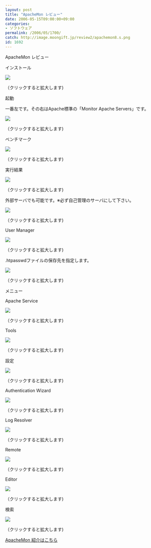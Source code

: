 ```yaml
---
layout: post
title: "ApacheMon レビュー"
date: 2006-05-15T09:00:00+09:00
categories:
- ソフトウェア
permalink: /2006/05/1700/
catch: http://image.moongift.jp/review2/apachemon8.s.png
id: 1692
---
```

ApacheMon レビュー  
<!--more-->

インストール

  

[![](http://image.moongift.jp/review2/apachemon1.s.png)](http://image.moongift.jp/review2/apachemon1.png)  
  
（クリックすると拡大します)

  

起動

  

一番左です。その右はApache標準の「Monitor Apache Servers」です。

  

[![](http://image.moongift.jp/review2/apachemon2.s.png)](http://image.moongift.jp/review2/apachemon2.png)  
  
（クリックすると拡大します)

  

ベンチマーク

  

[![](http://image.moongift.jp/review2/apachemon3.s.png)](http://image.moongift.jp/review2/apachemon3.png)  
  
（クリックすると拡大します)

  

実行結果

  

[![](http://image.moongift.jp/review2/apachemon4.s.png)](http://image.moongift.jp/review2/apachemon4.png)  
  
（クリックすると拡大します)

  

外部サーバでも可能です。※必ず自己管理のサーバにして下さい。

  

[![](http://image.moongift.jp/review2/apachemon5.s.png)](http://image.moongift.jp/review2/apachemon5.png)  
  
（クリックすると拡大します)

  

User Manager

  

[![](http://image.moongift.jp/review2/apachemon6.s.png)](http://image.moongift.jp/review2/apachemon6.png)  
  
（クリックすると拡大します)

  

.htpasswdファイルの保存先を指定します。

  

[![](http://image.moongift.jp/review2/apachemon7.s.png)](http://image.moongift.jp/review2/apachemon7.png)  
  
（クリックすると拡大します)

  

メニュー

  

Apache Service

  

[![](http://image.moongift.jp/review2/apachemon8.s.png)](http://image.moongift.jp/review2/apachemon8.png)  
  
（クリックすると拡大します)

  

Tools

  

[![](http://image.moongift.jp/review2/apachemon9.s.png)](http://image.moongift.jp/review2/apachemon9.png)  
  
（クリックすると拡大します)

  

設定

  

[![](http://image.moongift.jp/review2/apachemon10.s.png)](http://image.moongift.jp/review2/apachemon10.png)  
  
（クリックすると拡大します)

  

Authentication Wizard

  

[![](http://image.moongift.jp/review2/apachemon11.s.png)](http://image.moongift.jp/review2/apachemon11.png)  
  
（クリックすると拡大します)

  

Log Resolver

  

[![](http://image.moongift.jp/review2/apachemon12.s.png)](http://image.moongift.jp/review2/apachemon12.png)  
  
（クリックすると拡大します)

  

Remote

  

[![](http://image.moongift.jp/review2/apachemon13.s.png)](http://image.moongift.jp/review2/apachemon13.png)  
  
（クリックすると拡大します)

  

Editor

  

[![](http://image.moongift.jp/review2/apachemon14.s.png)](http://image.moongift.jp/review2/apachemon14.png)  
  
（クリックすると拡大します)

  

検索

  

[![](http://image.moongift.jp/review2/apachemon17.s.png)](http://image.moongift.jp/review2/apachemon17.png)  
  
（クリックすると拡大します)

  

[ApacheMon 紹介はこちら](http://fw.moongift.jp/intro/i-1693.html)

